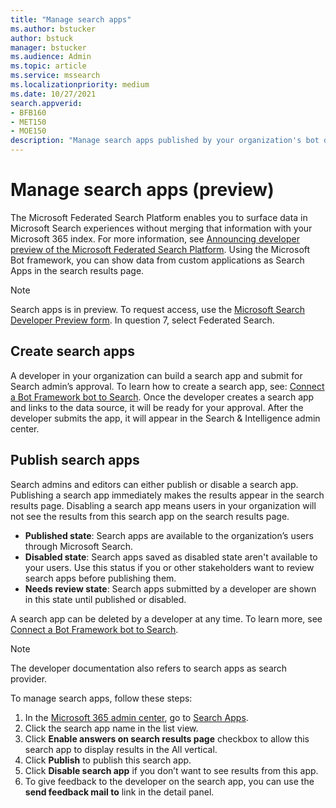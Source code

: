 ```yaml
---
title: "Manage search apps"
ms.author: bstucker
author: bstuck
manager: bstucker
ms.audience: Admin
ms.topic: article
ms.service: mssearch
ms.localizationpriority: medium
ms.date: 10/27/2021
search.appverid:
- BFB160
- MET150
- MOE150
description: "Manage search apps published by your organization's bot developers"
---
```


# Manage search apps (preview)

The Microsoft Federated Search Platform enables you to surface data in Microsoft Search experiences without merging that information with your Microsoft 365 index. For more information, see [Announcing developer preview of the Microsoft Federated Search Platform](https://techcommunity.microsoft.com/t5/microsoft-search-blog/announcing-developer-preview-of-the-microsoft-federated-search/ba-p/2480763). Using the Microsoft Bot framework, you can show data from custom applications as Search Apps in the search results page.

> [!NOTE]
> Search apps is in preview. To request access, use the [Microsoft Search Developer Preview form](https://aka.ms/SearchDevPrivatePreview). In question 7, select Federated Search.

## Create search apps

A developer in your organization can build a search app and submit  for Search admin’s approval. To learn how to create a search app, see: [Connect a Bot Framework bot to Search](/azure/bot-service/bot-service-channel-connect-search). Once the developer creates a search app and links to the data source, it will be ready for your approval. After the developer submits the app, it will appear in the Search & Intelligence admin center.

## Publish search apps

Search admins and editors can either publish or disable a search app. Publishing a search app immediately makes the results appear in the search results page. Disabling a search app means users in your organization will not see the results from this search app on the search results page.

- **Published state**: Search apps are available to the organization’s users through Microsoft Search.
- **Disabled state**: Search apps saved as disabled state aren't available to your users. Use this status if you or other stakeholders want to review search apps before publishing them.
- **Needs review state**: Search apps submitted by a developer are shown in this state until published or disabled.

A search app can be deleted by a developer at any time. To learn more, see [Connect a Bot Framework bot to Search](/azure/bot-service/bot-service-channel-connect-search).

> [!NOTE]
> The developer documentation also refers to search apps as search provider.

To manage search apps, follow these steps:

1. In the [Microsoft 365 admin center](https://admin.microsoft.com/), go to [Search Apps](https://admin.microsoft.com/Adminportal/Home#/MicrosoftSearch/searchapps).
1. Click the search app name in the list view.
1. Click **Enable answers on search results page** checkbox to allow this search app to display results in the All vertical.
1. Click **Publish** to publish this search app.
1. Click **Disable search app** if you don’t want to see results from this app.
1. To give feedback to the developer on the search app, you can use the **send feedback mail to** link in the detail panel.
